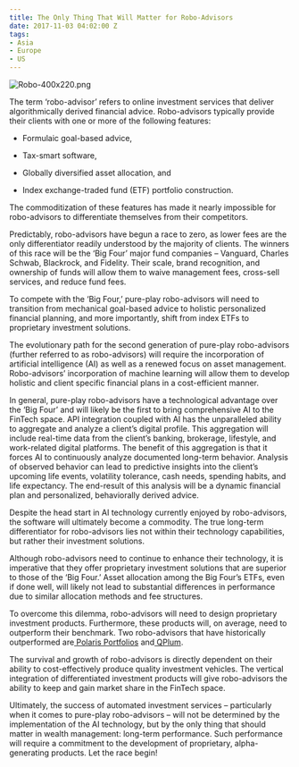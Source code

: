```yaml
---
title: The Only Thing That Will Matter for Robo-Advisors
date: 2017-11-03 04:02:00 Z
tags:
- Asia
- Europe
- US
---
```


![Robo-400x220.png](/uploads/Robo-400x220.png)

The term ‘robo-advisor’ refers to online investment services that deliver algorithmically derived financial advice. Robo-advisors typically provide their clients with one or more of the following features:

* Formulaic goal-based advice,

* Tax-smart software,

* Globally diversified asset allocation, and

* Index exchange-traded fund (ETF) portfolio construction.

The commoditization of these features has made it nearly impossible for robo-advisors to differentiate themselves from their competitors. <!-- more -->

Predictably, robo-advisors have begun a race to zero, as lower fees are the only differentiator readily understood by the majority of clients. The winners of this race will be the ‘Big Four’ major fund companies – Vanguard, Charles Schwab, Blackrock, and Fidelity. Their scale, brand recognition, and ownership of funds will allow them to waive management fees, cross-sell services, and reduce fund fees.

To compete with the ‘Big Four,’ pure-play robo-advisors will need to transition from mechanical goal-based advice to holistic personalized financial planning, and more importantly, shift from index ETFs to proprietary investment solutions.

The evolutionary path for the second generation of pure-play robo-advisors (further referred to as robo-advisors) will require the incorporation of artificial intelligence (AI) as well as a renewed focus on asset management. Robo-advisors’ incorporation of machine learning will allow them to develop holistic and client specific financial plans in a cost-efficient manner.

In general, pure-play robo-advisors have a technological advantage over the ‘Big Four’ and will likely be the first to bring comprehensive AI to the FinTech space. API integration coupled with AI has the unparalleled ability to aggregate and analyze a client’s digital profile. This aggregation will include real-time data from the client’s banking, brokerage, lifestyle, and work-related digital platforms. The benefit of this aggregation is that it forces AI to continuously analyze documented long-term behavior. Analysis of observed behavior can lead to predictive insights into the client’s upcoming life events, volatility tolerance, cash needs, spending habits, and life expectancy. The end-result of this analysis will be a dynamic financial plan and personalized, behaviorally derived advice.

Despite the head start in AI technology currently enjoyed by robo-advisors, the software will ultimately become a commodity. The true long-term differentiator for robo-advisors lies not within their technology capabilities, but rather their investment solutions.

Although robo-advisors need to continue to enhance their technology, it is imperative that they offer proprietary investment solutions that are superior to those of the ‘Big Four.’ Asset allocation among the Big Four’s ETFs, even if done well, will likely not lead to substantial differences in performance due to similar allocation methods and fee structures.

To overcome this dilemma, robo-advisors will need to design proprietary investment products. Furthermore, these products will, on average, need to outperform their benchmark. Two robo-advisors that have historically outperformed are[ Polaris Portfolios](http://www.polarisportfolios.com/) and[ QPlum](https://www.qplum.co/).

The survival and growth of robo-advisors is directly dependent on their ability to cost-effectively produce quality investment vehicles. The vertical integration of differentiated investment products will give robo-advisors the ability to keep and gain market share in the FinTech space.

Ultimately, the success of automated investment services – particularly when it comes to pure-play robo-advisors – will not be determined by the implementation of the AI technology, but by the only thing that should matter in wealth management: long-term performance. Such performance will require a commitment to the development of proprietary, alpha-generating products. Let the race begin!